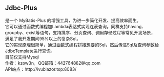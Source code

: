 <h2>Jdbc-Plus</h2> 
是一个 MyBatis-Plus 的增强工具，为进一步简化开发、提高效率而生。</br>
它可以通过函数式编程加Lambda表达式实现连表查询，同样支持having、groupby、exist等语句，支持排序、分页查询、调用存储过程等常见开发场景，满足了我开发期间95%以上的复杂Sql。</br>
它的实现原理很简单，通过函数式编程拼接想要的Sql，然后传递Sql及查询参数给JdbcTemplate进行查询。</br>
目前仅支持Mysql</br>
作者：kzow3n，QQ邮箱：442764882@qq.com</br>
API站点：http://ivublazor.top:8083/

